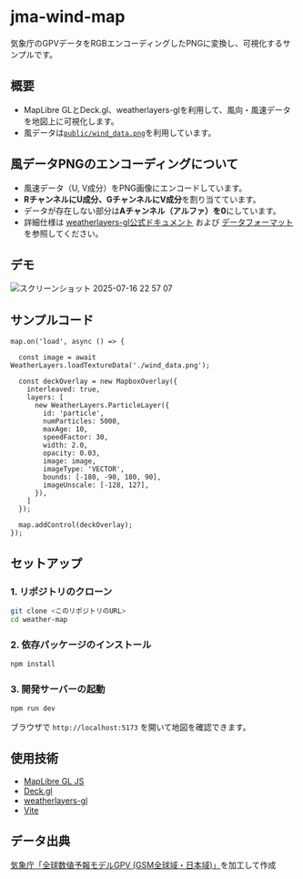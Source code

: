 # jma-wind-map


気象庁のGPVデータをRGBエンコーディングしたPNGに変換し、可視化するサンプルです。

## 概要
- MapLibre GLとDeck.gl、weatherlayers-glを利用して、風向・風速データを地図上に可視化します。
- 風データは[`public/wind_data.png`](public/wind_data.png)を利用しています。

## 風データPNGのエンコーディングについて
- 風速データ（U, V成分）をPNG画像にエンコードしています。
- **RチャンネルにU成分、GチャンネルにV成分**を割り当てています。
- データが存在しない部分は**Aチャンネル（アルファ）を0**にしています。
- 詳細仕様は [weatherlayers-gl公式ドキュメント](https://docs.weatherlayers.com/weatherlayers-gl/data-sources#supported-data-types) および [データフォーマット](https://docs.weatherlayers.com/weatherlayers-gl/data-sources#supported-data-formats) を参照してください。



## デモ
![スクリーンショット 2025-07-16 22 57 07](https://github.com/user-attachments/assets/66ff21e4-4aeb-440f-ba8e-5f74ed26240a)

## サンプルコード

```
map.on('load', async () => {

  const image = await WeatherLayers.loadTextureData('./wind_data.png');

  const deckOverlay = new MapboxOverlay({
    interleaved: true,
    layers: [
      new WeatherLayers.ParticleLayer({
        id: 'particle',
        numParticles: 5000,
        maxAge: 10,
        speedFactor: 30,
        width: 2.0,
        opacity: 0.03,
        image: image,
        imageType: 'VECTOR',
        bounds: [-180, -90, 180, 90],
        imageUnscale: [-128, 127],
      }),
    ]
  });

  map.addControl(deckOverlay);
});
```

## セットアップ

### 1. リポジトリのクローン
```bash
git clone <このリポジトリのURL>
cd weather-map
```

### 2. 依存パッケージのインストール
```bash
npm install
```

### 3. 開発サーバーの起動
```bash
npm run dev
```

ブラウザで `http://localhost:5173` を開いて地図を確認できます。

## 使用技術
- [MapLibre GL JS](https://maplibre.org/)
- [Deck.gl](https://deck.gl/)
- [weatherlayers-gl](https://github.com/naogify/weatherlayers-gl)
- [Vite](https://vitejs.dev/)


## データ出典
[気象庁「全球数値予報モデルGPV (GSM全球域・日本域)」](https://www.data.jma.go.jp/developer/gpv_sample.html)を加工して作成

